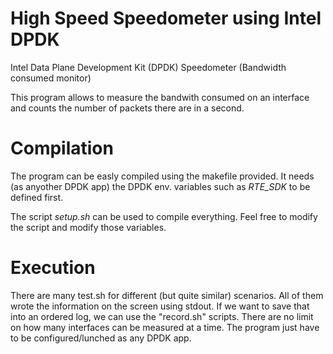 High Speed Speedometer using Intel DPDK
=================

Intel Data Plane Development Kit (DPDK) Speedometer (Bandwidth consumed monitor) 

This program allows to measure the bandwith consumed on an interface and counts the number of packets there are in a second.


Compilation
=================
The program can be easly compiled using the makefile provided.
It needs (as anyother DPDK app) the DPDK env. variables such as *RTE_SDK* to be defined first.

The script *setup.sh* can be used to compile everything. Feel free to modify the script and modify those variables.


Execution
=================
There are many test.sh for different (but quite similar) scenarios. All of them wrote the information on the screen using stdout.
If we want to save that into an ordered log, we can use the "record.sh" scripts.
There are no limit on how many interfaces can be measured at a time. The program just have to be configured/lunched as any DPDK app.
